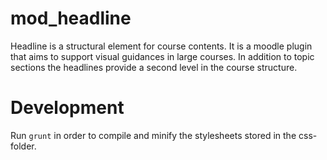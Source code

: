# mod_headline
Headline is a structural element for course contents. It is a moodle plugin that aims to support visual guidances in large courses. In addition to topic sections the headlines provide a second level in the course structure. 


# Development
Run `grunt` in order to compile and minify the stylesheets stored in the css-folder.